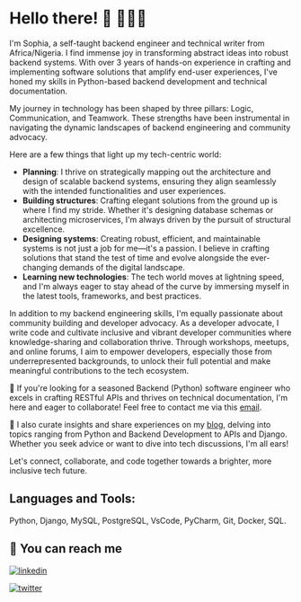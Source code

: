 
# Hello there! 👋 👩🏽‍💻


I'm Sophia, a self-taught backend engineer and technical writer from Africa/Nigeria. I find immense joy in transforming abstract ideas into robust backend systems. With over 3 years of hands-on experience in crafting and implementing software solutions that amplify end-user experiences, I've honed my skills in Python-based backend development and technical documentation.

My journey in technology has been shaped by three pillars: Logic, Communication, and Teamwork. These strengths have been instrumental in navigating the dynamic landscapes of backend engineering and community advocacy.

Here are a few things that light up my tech-centric world:

- **Planning**: I thrive on strategically mapping out the architecture and design of scalable backend systems, ensuring they align seamlessly with the intended functionalities and user experiences.
- **Building structures**: Crafting elegant solutions from the ground up is where I find my stride. Whether it's designing database schemas or architecting microservices, I'm always driven by the pursuit of structural excellence.
- **Designing systems**: Creating robust, efficient, and maintainable systems is not just a job for me—it's a passion. I believe in crafting solutions that stand the test of time and evolve alongside the ever-changing demands of the digital landscape.
- **Learning new technologies**: The tech world moves at lightning speed, and I'm always eager to stay ahead of the curve by immersing myself in the latest tools, frameworks, and best practices.

In addition to my backend engineering skills, I'm equally passionate about community building and developer advocacy. As a developer advocate, I write code and cultivate inclusive and vibrant developer communities where knowledge-sharing and collaboration thrive. Through workshops, meetups, and online forums, I aim to empower developers, especially those from underrepresented backgrounds, to unlock their full potential and make meaningful contributions to the tech ecosystem.

💼 If you're looking for a seasoned Backend (Python) software engineer who excels in crafting RESTful APIs and thrives on technical documentation, I'm here and eager to collaborate! Feel free to contact me via this [email](mailto:iroegbusophia3@gmail.com).

💬 I also curate insights and share experiences on my [blog](http://sophyia.me/), delving into topics ranging from Python and Backend Development to APIs and Django. Whether you seek advice or want to dive into tech discussions, I'm all ears!

Let's connect, collaborate, and code together towards a brighter, more inclusive tech future.

  
## Languages and Tools:

 Python, Django, MySQL, PostgreSQL, VsCode, PyCharm, Git, Docker, SQL.

  
## 🔗 You can reach me 

[![linkedin](https://img.shields.io/badge/linkedin-0A66C2?style=for-the-badge&logo=linkedin&logoColor=white)](https://www.linkedin.com/in/sophia-iroegbu-05816519a/)

[![twitter](https://img.shields.io/badge/twitter-1DA1F2?style=for-the-badge&logo=twitter&logoColor=white)](https://twitter.com/sophiairoegbu_/)

  
